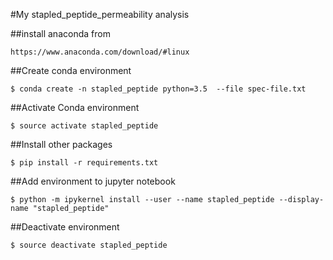 #My stapled_peptide_permeability analysis 

##install anaconda from 
```
https://www.anaconda.com/download/#linux
```

##Create conda environment 
```
$ conda create -n stapled_peptide python=3.5  --file spec-file.txt
```

##Activate Conda environment
```
$ source activate stapled_peptide
```

##Install other packages
```
$ pip install -r requirements.txt
```

##Add environment to jupyter notebook
```
$ python -m ipykernel install --user --name stapled_peptide --display-name "stapled_peptide"
```

##Deactivate environment
```
$ source deactivate stapled_peptide
```
